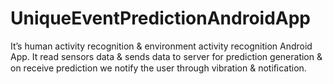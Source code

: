 # UniqueEventPredictionAndroidApp
It’s human activity recognition & environment activity recognition Android App. It read sensors data & sends data to server for prediction generation & on receive prediction we notify the user through vibration & notiﬁcation.
